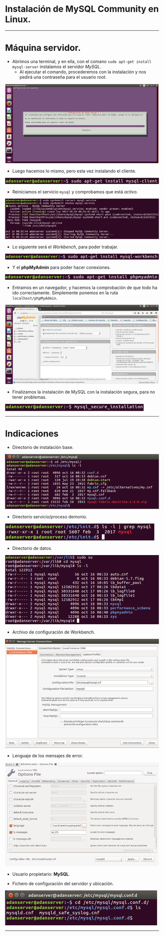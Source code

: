 # Instalación de MySQL Community en Linux.

<hr>

# Máquina servidor.

* Abrimos una terminal, y en ella, con el comano `sudo apt-get install mysql-server` instalamos el servidor *MySQL*.
  * Al ejecutar el comando, procederemos con la instalación y nos pedirá una contraseña para el usuario *root*.

![imagen](./img/c1.PNG)

* Luego hacemos lo mismo, pero esta vez instalando el cliente.

![imagen](./img/c2.PNG)

* Reiniciamos el servicio `mysql` y comprobamos que está *activo*.

![imagen](./img/c3.PNG)

* Lo siguiente será el *Workbench*, para poder trabajar.

![imagen](./img/c4.PNG)

* Y el **phpMyAdmin** para poder hacer conexiones.

![imagen](./img/c5.PNG)

* Entramos en un navegador, y hacemos la comprobación de que todo ha ido correctamente. Simplemente ponemos en la ruta `localhost/phpMyAdmin`.

![imagen](./img/c6.PNG)

* Finalizamos la instalación de MySQL con la instalación segura, para no tener problemas.

![imagen](./img/c7.PNG)

<hr>

# Indicaciones

* Directorio de instalación base.

![imagen](./img/c8.PNG)

* Directorio servicio/proceso demonio.

![imagen](./img/c9.PNG)

* Directorio de datos.

![imagen](./img/c10.PNG)

* Archivo de configuración de Workbench.

![imagen](./img/c11.PNG)

* Lenguaje de los mensajes de error.

![imagen](./img/c12.PNG)

* Usuario propietario: **MySQL**.

* Fichero de configuración del servidor y ubicación.

![imagen](./img/c13.PNG)

<hr>
